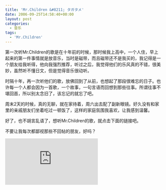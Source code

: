 ```yaml
---
title: 'Mr.Children &#8211; タガタメ'
date: 2006-09-25T14:58:40+00:00
layout: post
categories:
  - 音乐
tags:
  - 'Mr.Children'
---
```


第一次听Mr.Children的歌是在十年前的时候，那时候我上高中，一个人住，早上起来的第一件事情就是放音乐，当时是磁带，而且磁带还不是我买的，我记得是一个朋友给我听得，他向我强烈推荐，听过之后，我觉得他们的乐风真的不错，很美妙，虽然听不懂日文，但是觉得音乐很动听。

时隔十年，再一次听他们的歌，放佛回到了从前，也想起了那段很难忘的日子。也许每一个人都会因为一首歌，一个故事，一句言语而回想到那些往事。所谓往事不堪回首，所以别太念旧了，该忘记的就忘了吧。

周末2天的时候，真的无聊，就在家待着，周六出去配了副新眼镜。好久没有和家里的亲戚朋友们坐着吃过一顿饭了，这样的家庭氛围我喜欢，让我感到温馨。

好了，也不胡言乱语了，想听Mr.Children的歌，就点击下面的链接吧。

不要让我每次都鄙视那些不回帖的朋友，好吗？

[![](http://www.box.net/index.php?rm=box_v2_file_button&text=花-Memento-Mori-MC.mp3&author=atlanse@goowy.com)](http://www.box.net/public/9q2onxibi5)